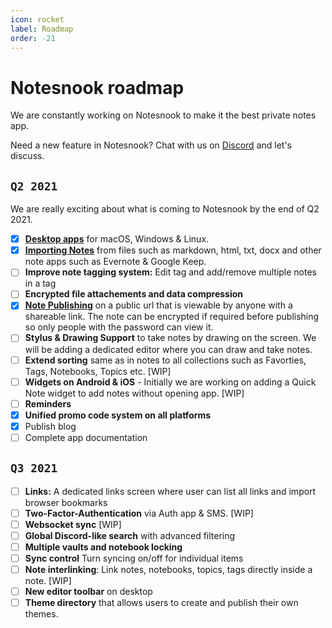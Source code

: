 ```yaml
---
icon: rocket
label: Roadmap
order: -21
---
```


# Notesnook roadmap

We are constantly working on Notesnook to make it the best private notes app.

Need a new feature in Notesnook? Chat with us on [Discord](https://discord.com/invite/5davZnhw3V) and let's discuss.

## `Q2 2021`

We are really exciting about what is coming to Notesnook by the end of Q2 2021.

- [x] **[Desktop apps](https://github.com/streetwriters/notesnook/releases)** for macOS, Windows & Linux.
- [x] **[Importing Notes](https://importer.notesnook.com)** from files such as markdown, html, txt, docx and other note apps such as Evernote & Google Keep.
- [ ] **Improve note tagging system:** Edit tag and add/remove multiple notes in a tag
- [ ] **Encrypted file attachements and data compression**
- [x] **[Note Publishing](https://monograph.notesnook.com)** on a public url that is viewable by anyone with a shareable link. The note can be encrypted if required before publishing so only people with the password can view it.
- [ ] **Stylus & Drawing Support** to take notes by drawing on the screen. We will be adding a dedicated editor where you can draw and take notes.
- [ ] **Extend sorting** same as in notes to all collections such as Favorties, Tags, Notebooks, Topics etc. [WIP]
- [ ] **Widgets on Android & iOS** - Initially we are working on adding a Quick Note widget to add notes without opening app. [WIP]
- [ ] **Reminders**
- [x] **Unified promo code system on all platforms**
- [x] Publish blog
- [ ] Complete app documentation

## `Q3 2021`

- [ ] **Links:** A dedicated links screen where user can list all links and import browser bookmarks
- [ ] **Two-Factor-Authentication** via Auth app & SMS. [WIP]
- [ ] **Websocket sync** [WIP]
- [ ] **Global Discord-like search** with advanced filtering
- [ ] **Multiple vaults and notebook locking**
- [ ] **Sync control** Turn syncing on/off for individual items
- [ ] **Note interlinking**: Link notes, notebooks, topics, tags directly inside a note. [WIP]
- [ ] **New editor toolbar** on desktop
- [ ] **Theme directory** that allows users to create and publish their own themes.
